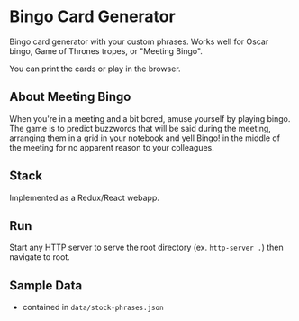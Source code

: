 # Bingo Card Generator

Bingo card generator with your custom phrases.
Works well for Oscar bingo, Game of Thrones tropes, or "Meeting Bingo".

You can print the cards or play in the browser.

## About Meeting Bingo

When you're in a meeting and a bit bored, amuse yourself by playing bingo. The game is to predict buzzwords that will be said during the meeting, arranging them in a grid in your notebook and yell Bingo! in the middle of the meeting for no apparent reason to your colleagues.

## Stack

Implemented as a Redux/React webapp.

## Run

Start any HTTP server to serve the root directory (ex. `http-server .`) then navigate to root.

## Sample Data

- contained in `data/stock-phrases.json`

